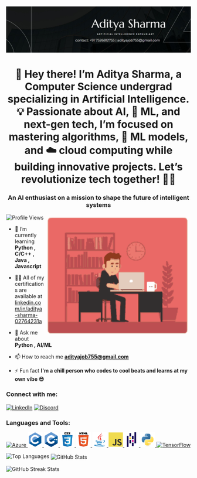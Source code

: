![logo](https://github.com/AdityaSharma2028/AdityaSharma2028/blob/main/1734775420454.jpeg)
<h1 align="center">🚀 Hey there! I’m Aditya Sharma, a Computer Science undergrad specializing in Artificial Intelligence. 💡 Passionate about AI, 🤖 ML, and next-gen tech, I’m focused on mastering algorithms, 🧠 ML models, and ☁️ cloud computing while building innovative projects. Let’s revolutionize tech together! 🌟✨</h1>
<h3 align="center">An AI enthusiast on a mission to shape the future of intelligent systems</h3>
<img align="right" alt="coding" width="400" src="https://github.com/AdityaSharma2028/AdityaSharma2028/blob/main/developer.gif">
<p align="left"> <img src="https://komarev.com/ghpvc/?username=adityasharma2028&label=Profile%20views&color=0e75b6&style=flat" alt="Profile Views" /> </p>

- 🌱 I’m currently learning **Python , C/C++ , Java , Javascript**

- 👨‍💻 All of my certifications are available at [linkedin.com/in/aditya-sharma-02764231a](linkedin.com/in/aditya-sharma-02764231a)

- 💬 Ask me about **Python , AI/ML**

- 📫 How to reach me **adityajob755@gmail.com**

- ⚡ Fun fact **I'm a chill person who codes to cool beats and learns at my own vibe 😎**

<h3 align="left">Connect with me:</h3>
<p align="left">
<a href="https://linkedin.com/in/aditya sharma" target="blank"><img align="center" src="https://raw.githubusercontent.com/rahuldkjain/github-profile-readme-generator/master/src/images/icons/Social/linked-in-alt.svg" alt="LinkedIn" height="30" width="40" /></a>
<a href="https://discord.gg/adityasharma755_47852" target="blank"><img align="center" src="https://raw.githubusercontent.com/rahuldkjain/github-profile-readme-generator/master/src/images/icons/Social/discord.svg" alt="Discord" height="30" width="40" /></a>
</p>

<h3 align="left">Languages and Tools:</h3>
<p align="left"> 
<a href="https://azure.microsoft.com/en-in/" target="_blank" rel="noreferrer"> <img src="https://www.vectorlogo.zone/logos/microsoft_azure/microsoft_azure-icon.svg" alt="Azure" width="40" height="40"/> </a> 
<a href="https://www.cprogramming.com/" target="_blank" rel="noreferrer"> <img src="https://raw.githubusercontent.com/devicons/devicon/master/icons/c/c-original.svg" alt="C" width="40" height="40"/> </a> 
<a href="https://www.w3schools.com/cpp/" target="_blank" rel="noreferrer"> <img src="https://raw.githubusercontent.com/devicons/devicon/master/icons/cplusplus/cplusplus-original.svg" alt="C++" width="40" height="40"/> </a> 
<a href="https://www.w3schools.com/css/" target="_blank" rel="noreferrer"> <img src="https://raw.githubusercontent.com/devicons/devicon/master/icons/css3/css3-original-wordmark.svg" alt="CSS" width="40" height="40"/> </a> 
<a href="https://www.w3.org/html/" target="_blank" rel="noreferrer"> <img src="https://raw.githubusercontent.com/devicons/devicon/master/icons/html5/html5-original-wordmark.svg" alt="HTML" width="40" height="40"/> </a> 
<a href="https://www.java.com" target="_blank" rel="noreferrer"> <img src="https://raw.githubusercontent.com/devicons/devicon/master/icons/java/java-original.svg" alt="Java" width="40" height="40"/> </a> 
<a href="https://developer.mozilla.org/en-US/docs/Web/JavaScript" target="_blank" rel="noreferrer"> <img src="https://raw.githubusercontent.com/devicons/devicon/master/icons/javascript/javascript-original.svg" alt="JavaScript" width="40" height="40"/> </a> 
<a href="https://pandas.pydata.org/" target="_blank" rel="noreferrer"> <img src="https://raw.githubusercontent.com/devicons/devicon/2ae2a900d2f041da66e950e4d48052658d850630/icons/pandas/pandas-original.svg" alt="Pandas" width="40" height="40"/> </a> 
<a href="https://www.python.org" target="_blank" rel="noreferrer"> <img src="https://raw.githubusercontent.com/devicons/devicon/master/icons/python/python-original.svg" alt="Python" width="40" height="40"/> </a> 
<a href="https://www.tensorflow.org" target="_blank" rel="noreferrer"> <img src="https://www.vectorlogo.zone/logos/tensorflow/tensorflow-icon.svg" alt="TensorFlow" width="40" height="40"/> </a> 
</p>

<p><img align="left" src="https://github-readme-stats.vercel.app/api/top-langs?username=adityasharma2028&show_icons=true&locale=en&layout=compact&hide_title=true" alt="Top Languages" /></p>

<p>&nbsp;<img align="center" src="https://github-readme-stats.vercel.app/api?username=adityasharma2028&show_icons=true&locale=en&hide_title=true" alt="GitHub Stats" /></p>

<p><img align="center" src="https://github-readme-streak-stats.herokuapp.com/?user=adityasharma2028&hide_title=true" alt="GitHub Streak Stats" /></p>
